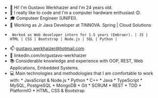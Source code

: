 - 👋 Hi! I'm Gustavo Werkhaizer and I'm 24 years old.
- 🌱 I really like to code and I'm a computer hardware enthusiast 😊. 
- 🎓 Computeer Engineer (UNIFEI).
- 💼  Working as Jr Java Developer at TINNOVA. Spring | Cloud Solutions
-      Worked as Web developer intern for 1.5 years (Embraer). | JS | HTML | CSS | Bootstrap | Node.js | SQL | Python |
- 📫 gustavo.werkhaizer@hotmail.com
- 🤝 linkedin.com/in/gustavo-werkhaizer
- 📚 Considerable knowledge and experience with OOP, REST, Web Applications, Embedded Systems.
- 💻 Main technologies and methodologies that I am comfortable to work with:
        * JavaScript & Node.js 
        * Python 
        * C++ 
        * Java 
        * TypeScript 
        * MySQL, PostgreSQL 
        * MongoDB 
        * Git
        * SCRUM
        * REST
        * TDD
        * PlatformIO 
        * HTML, CSS & Bootstrap

<!---
KhaizerCore/KhaizerCore is a ✨ special ✨ repository because its `README.md` (this file) appears on your GitHub profile.
You can click the Preview link to take a look at your changes.
--->
